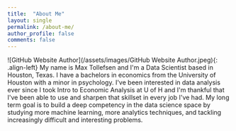 ```yaml
---
title:  "About Me"
layout: single
permalink: /about-me/
author_profile: false
comments: false
---
```

![GitHub Website Author](/assets/images/GitHub Website Author.jpeg){: .align-left}
My name is Max Tollefsen and I'm a Data Scientist based in Houston, Texas. I have a bachelors in economics from the University of Houston with a minor in psychology. I've been interested in data analysis ever since I took Intro to Economic Analysis at U of H and I'm thankful that I've been able to use and sharpen that skillset in every job I've had. My long term goal is to build a deep competency in the data science space by studying more machine learning, more analytics techniques, and tackling increasingly difficult and interesting problems.

